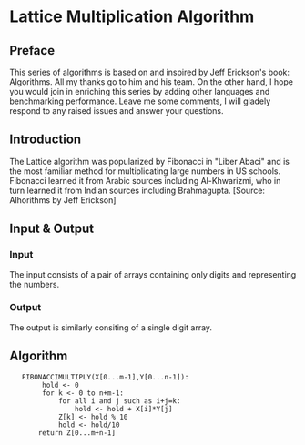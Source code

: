 # Lattice Multiplication Algorithm

## Preface
This series of algorithms is based on and inspired by Jeff Erickson's book: Algorithms. All my thanks go to him and his team.
On the other hand, I hope you would join in enriching this series by adding other languages and benchmarking performance.
Leave me some comments, I will gladely respond to any raised issues and answer your questions.


## Introduction
The Lattice algorithm was popularized by Fibonacci in "Liber Abaci" and is the most familiar method for multiplicating large numbers in US schools.
Fibonacci learned it from Arabic sources including Al-Khwarizmi, who in turn learned it from Indian sources including Brahmagupta.
[Source: Alhorithms by Jeff Erickson]

## Input & Output

### Input
The input consists of a pair of arrays containing only digits and representing the numbers. 

### Output 
The output is similarly consiting of a single digit array.

## Algorithm
```
   FIBONACCIMULTIPLY(X[0...m-1],Y[0...n-1]):
        hold <- 0
        for k <- 0 to n+m-1:
            for all i and j such as i+j=k:
                hold <- hold + X[i]*Y[j]
            Z[k] <- hold % 10
            hold <- hold/10
       return Z[0...m+n-1]
```